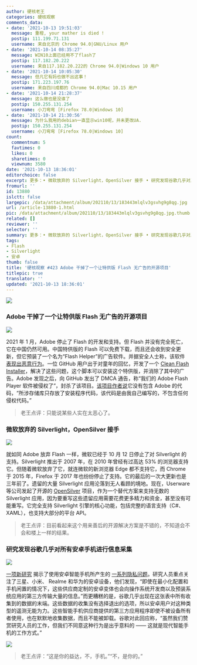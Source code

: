 ```yaml
---
author: 硬核老王
categories: 硬核观察
comments_data:
- date: '2021-10-13 19:51:03'
  message: 重橙, your mather is died !
  postip: 111.199.71.131
  username: 来自北京的 Chrome 94.0|GNU/Linux 用户
- date: '2021-10-14 08:35:27'
  message: WIN10上面已经用不了flash了
  postip: 117.182.20.222
  username: 来自117.182.20.222的 Chrome 94.0|Windows 10 用户
- date: '2021-10-14 10:05:30'
  message: 但凡它有妈也做不出这事！
  postip: 171.223.197.76
  username: 来自四川成都的 Chrome 94.0|Mac 10.15 用户
- date: '2021-10-14 21:28:37'
  message: 这么做也是没谁了
  postip: 150.255.131.254
  username: 小刀弯弯 [Firefox 78.0|Windows 10]
- date: '2021-10-14 21:30:56'
  message: 为什么我用的debian一直显示win10呢，并未更改UA.
  postip: 150.255.131.254
  username: 小刀弯弯 [Firefox 78.0|Windows 10]
count:
  commentnum: 5
  favtimes: 0
  likes: 0
  sharetimes: 0
  viewnum: 3580
date: '2021-10-13 18:36:01'
editorchoice: false
excerpt: 更多：• 微软放弃的 Silverlight，OpenSilver 接手 • 研究发现谷歌几乎对所有安卓手机进行信息采集
fromurl: ''
id: 13880
islctt: false
largepic: /data/attachment/album/202110/13/183443mlqlv3gsvhg9g8qg.jpg
url: /article-13880-1.html
pic: /data/attachment/album/202110/13/183443mlqlv3gsvhg9g8qg.jpg.thumb.jpg
related: []
reviewer: ''
selector: ''
summary: 更多：• 微软放弃的 Silverlight，OpenSilver 接手 • 研究发现谷歌几乎对所有安卓手机进行信息采集
tags:
- Flash
- Silverlight
- 安卓
thumb: false
title: '硬核观察 #423 Adobe 干掉了一个让特供版 Flash 无广告的开源项目'
titlepic: true
translator: ''
updated: '2021-10-13 18:36:01'
---
```


![](/data/attachment/album/202110/13/183443mlqlv3gsvhg9g8qg.jpg)


### Adobe 干掉了一个让特供版 Flash 无广告的开源项目


![](/data/attachment/album/202110/13/183452kae8ppareqzj88qj.jpg)


2021 年 1 月，Adobe 停止了 Flash 的开发和支持。但 Flash 并没有完全死亡，它在中国仍然可用。中国特供版的 Flash 可以免费下载，而且还会收到安全更新，但它预装了一个名为“Flash Helper”的广告软件。并据安全人士称，该软件 [表现出恶意行为](https://blog.minerva-labs.com/the-curious-case-of-flashhelperservice-0)。一位 GitHub 用户出于对童年的回忆，开发了一个 [Clean Flash Installer](https://github.com/CleanFlash/installer)，解决了这些问题，这个脚本可以安装这个特供版，并消除了其中的广告。Adobe 发现之后，向 GitHub 发出了 DMCA 通告，称“我们的 Adobe Flash Player 软件被侵权了”，封杀了该项目。[该项目作者说](https://torrentfreak.com/adobe-uses-dmca-to-nuke-project-that-keeps-flash-alive-secure-adware-free-211012/)它没有包含 Adobe 的代码，“所涉存储库只存放了安装程序代码，该代码是由我自己编写的，不包含任何侵权代码。”



> 
> 老王点评：只能说某些人实在太恶心了。
> 
> 
> 


### 微软放弃的 Silverlight，OpenSilver 接手


![](/data/attachment/album/202110/13/183518fwakgrkkpi2gvo28.jpg)


就如同 Adobe 放弃 Flash 一样，微软已经于 10 月 12 日停止了对 Silverlight 的支持。Silverlight 推出于 2007 年，在 2010 年曾经有过高达 53% 的浏览器支持它。但随着微软放弃了它，就连微软的新浏览器 Edge 都不支持它，而 Chrome 于 2015 年，Firefox 于 2017 年也纷纷停止了支持。它的最后的一次大更新也是三年前了。遗留的大量 Silverlight 应用沦落到无人看顾的境地。现在，Userware 等公司发起了开源的 [OpenSilver](https://www.opensilver.net/) 项目，作为一个替代方案来支持无数的 Silverlight 应用，因为要重写这些遗留应用需要花费更多精力和资金，甚至没有可能重写。它完全支持 Silverlight 引擎的核心功能，包括完整的语言支持（C#、XAML），也支持大部分的平台 API。



> 
> 老王点评：目前看起来这个用来善后的开源解决方案是不错的，不知道会不会和楼上一样的结果。
> 
> 
> 


### 研究发现谷歌几乎对所有安卓手机进行信息采集


![](/data/attachment/album/202110/13/183535e982f587v3859n91.jpg)


[一项新研究](https://www.scss.tcd.ie/Doug.Leith/Android_privacy_report.pdf) 揭示了使用安卓智能手机所产生的 [一系列隐私问题](https://www.bleepingcomputer.com/news/security/study-reveals-android-phones-constantly-snoop-on-their-users/)。研究人员重点关注了三星、小米、 Realme 和华为的安卓设备，他们发现，“即使在最小化配置和手机闲置的情况下，这些供应商定制的安卓变体也会向操作系统开发商以及预装系统应用的第三方传输大量的信息。”而更糟糕的是，谷歌几乎出现在这张表中所有收集到的数据的末端。这些数据的收集没有选择退出的选项，所以安卓用户对这种类型的遥测无能为力。这些智能手机供应商提供的第三方应用程序即使不被设备所有者使用，也在默默地收集数据，而且不能被卸载。谷歌对此回应称，“虽然我们赞赏研究人员的工作，但我们不同意这种行为是出乎意料的 —— 这就是现代智能手机的工作方式。”


![](/data/attachment/album/202110/13/183547zyivq5qqyv2s1myq.jpg)



> 
> 老王点评：“这是你的益达，不，手机。”“不，是你的。”
> 
> 
>